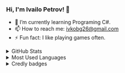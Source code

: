### Hi, I'm Ivailo Petrov! 👋

- 🌱 I’m currently learning Programing C#.
- 📫 How to reach me: ivkobg26@gmail.com
- ⚡ Fun fact: I like playing games often.



<details>
<summary>GitHub Stats</summary>
<img src="https://github-readme-stats.vercel.app/api?username=IvailoPetrov06&theme=radical&show_icons=true">
</details>

<details>
<summary>Most Used Languages</summary>
<img src="https://github-readme-stats.vercel.app/api/top-langs/?username=IvailoPetrov06&show_icons=true&theme=radical">
</details>

<details>	
  <summary>Credly badges</summary>
<a href ="https://www.credly.com/badges/bd1a7cf2-9929-4936-b1bb-13075f1c38bb/public_url">
    <img align="left" alt="HTML&CSS" width="200px" src="https://images.credly.com/size/340x340/images/fce226c2-0f13-4e17-b60c-24fa6ffd88cb/Intro2IoT.png" ></a>
</details>
